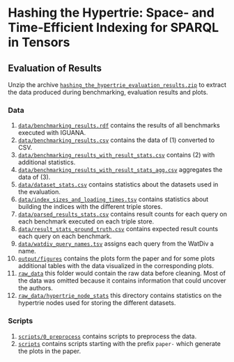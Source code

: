<meta name="robots" content="noindex">

# Hashing the Hypertrie: Space- and Time-Efficient Indexing for SPARQL in Tensors
## Evaluation of Results

Unzip the archive [`hashing_the_hypertrie_evaluation_results.zip`](./hashing_the_hypertrie_evaluation_results.zip) to extract the data produced during benchmarking, evaluation results and plots.

### Data

1. [`data/benchmarking_results.rdf`](./data/benchmarking_results.rdf) contains the results of all benchmarks executed with IGUANA.
2. [`data/benchmarking_results.csv`](./data/benchmarking_results.csv) contains the data of (1) converted to CSV.
3. [`data/benchmarking_results_with_result_stats.csv`](./data/benchmarking_results_with_result_stats.csv) contains (2) with additional statistics.
4. [`data/benchmarking_results_with_result_stats_agg.csv`](./data/benchmarking_results_with_result_stats_agg.csv) aggregates the data of (3).
5. [`data/dataset_stats.csv`](./data/dataset_stats.tsv) contains statistics about the datasets used in the evaluation.
6. [`data/index_sizes_and_loading_times.tsv`](./data/index_sizes_and_loading_times.tsv) contains statistics about building the indices with the different triple stores.
7. [`data/parsed_results_stats.csv`](./data/parsed_results_stats.csv) contains result counts for each query on each benchmark executed on each triple store.
8. [`data/result_stats_ground_truth.csv`](./data/result_stats_ground_truth.csv) contains expected result counts each query on each benchmark.
9. [`data/watdiv_query_names.tsv`](./data/watdiv_query_names.tsv) assigns each query from the WatDiv a name.  
10. [`output/figures`](./output/figures) contains the plots form the paper and for some plots additional tables with the data visualized in the corresponding plots.
11. [`raw_data`](./raw_data) this folder would contain the raw data before cleaning. Most of the data was omitted because it contains information that could uncover the authors.
12. [`raw_data/hypertrie_node_stats`](./raw_data/hypertrie_node_stats) this directory contains statistics on the hypertrie nodes used for storing the different datasets.

### Scripts

1. [`scripts/0_preprocess`](./scripts/0_preprocess) contains scripts to preprocess the data.
2. [`scripts`](./scripts) contains scripts starting with the prefix `paper-` which generate the plots in the paper.

